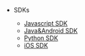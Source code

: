 - SDKs

	- [Javascript SDK](/zh-cn/interact-with-platon/[Chinese-Simplified]-JS-SDK.md)
	- [Java&Android SDK](/zh-cn/interact-with-platon/[Chinese-Simplified]-Java-SDK.md)
	- [Python SDK](/zh-cn/interact-with-platon/[Chinese-Simplified]-Python-SDK.md)
	- [iOS SDK](/zh-cn/interact-with-platon/[Chinese-Simplified]-Swift-SDK.md)


